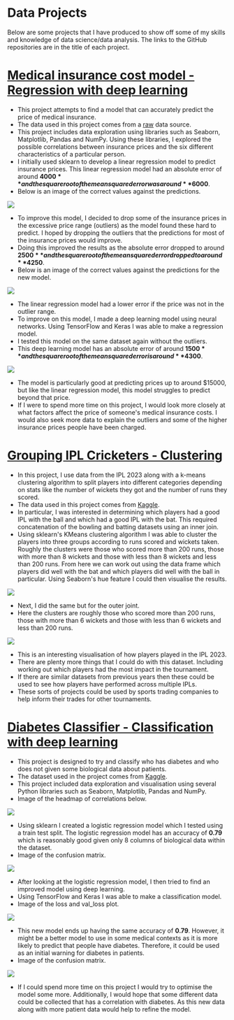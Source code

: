 # Data Projects
Below are some projects that I have produced to show off some of my skills and knowledge of data science/data analysis. The links to the GitHub repositories are in the title of each project.

# [Medical insurance cost model - Regression with deep learning](https://github.com/lcwhite29/Project-Regression)
- This project attempts to find a model that can accurately predict the price of medical insurance.
- The data used in this project comes from a [raw](https://raw.githubusercontent.com/stedy/Machine-Learning-with-R-datasets/master/insurance.csv) data source.
- This project includes data exploration using libraries such as Seaborn, Matplotlib, Pandas and NumPy.  Using these libraries, I explored the possible correlations between insurance prices and the six different characteristics of a particular person.
- I initially used sklearn to develop a linear regression model to predict insurance prices. This linear regression model had an absolute error of around **$4000** and the square root of the mean squared error was around **$6000**.
- Below is an image of the correct values against the predictions.

![](Images/Picture_1.png)

- To improve this model, I decided to drop some of the insurance prices in the excessive price range (outliers) as the model found these hard to predict. I hoped by dropping the outliers that the predictions for most of the insurance prices would improve.
- Doing this improved the results as the absolute error dropped to around **$2500** and the square root of the mean squared error dropped to around **$4250**.
- Below is an image of the correct values against the predictions for the new model.

![](Images/Picture_2.png)

- The linear regression model had a lower error if the price was not in the outlier range.
- To improve on this model,  I made a deep learning model using neural networks. Using TensorFlow and Keras I was able to make a regression model.
- I tested this model on the same dataset again without the outliers.
- This deep learning model has an absolute error of around **$1500** and the square root of the mean squared error is around **$4300**.

![](Images/Picture_3.png)

- The model is particularly good at predicting prices up to around $15000, but like the linear regression model, this model struggles to predict beyond that price.
- If I were to spend more time on this project, I would look more closely at what factors affect the price of someone's medical insurance costs. I would also seek more data to explain the outliers and some of the higher insurance prices people have been charged.

# [Grouping IPL Cricketers -  Clustering](https://github.com/lcwhite29/Project-Clustering)
- In this project, I use data from the IPL 2023 along with a k-means clustering algorithm to split players into different categories depending on stats like the number of wickets they got and the number of runs they scored.
- The data used in this project comes from [Kaggle](https://www.kaggle.com/datasets/purnend26/ipl-2023-dataset).
- In particular, I was interested in determining which players had a good IPL with the ball and which had a good IPL with the bat. This required concatenation of the bowling and batting datasets using an inner join.
- Using sklearn's KMeans clustering algorithm I was able to cluster the players into three groups according to runs scored and wickets taken. Roughly the clusters were those who scored more than 200 runs, those with more than 8 wickets and those with less than 8 wickets and less than 200 runs. From here we can work out using the data frame which players did well with the bat and which players did well with the ball in particular. Using Seaborn's hue feature I could then visualise the results.

![](Images/Picture_4.png)

- Next, I did the same but for the outer joint.
- Here the clusters are roughly those who scored more than 200 runs, those with more than 6 wickets and those with less than 6 wickets and less than 200 runs. 

![](Images/Picture_5.png)

- This is an interesting visualisation of how players played in the IPL 2023.
- There are plenty more things that I could do with this dataset. Including working out which players had the most impact in the tournament.
- If there are similar datasets from previous years then these could be used to see how players have performed across multiple IPLs.
- These sorts of projects could be used by sports trading companies to help inform their trades for other tournaments.

# [Diabetes Classifier - Classification with deep learning](https://github.com/lcwhite29/Project-Classification)
- This project is designed to try and classify who has diabetes and who does not given some biological data about patients.
- The dataset used in the project comes from [Kaggle](https://www.kaggle.com/datasets/ashishkumarjayswal/diabetes-dataset?resource=download).
- This project included data exploration and visualisation using several Python libraries such as Seaborn, Matplotlib, Pandas and NumPy.
- Image of the headmap of correlations below.

![](Images/Picture_6.png)

- Using sklearn I created a logistic regression model which I tested using a train test split. The logistic regression model has an accuracy of **0.79** which is reasonably good given only 8 columns of biological data within the dataset.
- Image of the confusion matrix.

![](Images/Picture_7.png)

- After looking at the logistic regression model, I then tried to find an improved model using deep learning.
- Using TensorFlow and Keras I was able to make a classification model.
- Image of the loss and val_loss plot.

![](Images/Picture_8.png)

- This new model ends up having the same accuracy of **0.79**. However, it might be a better model to use in some medical contexts as it is more likely to predict that people have diabetes. Therefore, it could be used as an initial warning for diabetes in patients.
- Image of the confusion matrix.

![](Images/Picture_9.png)

- If I could spend more time on this project I would try to optimise the model some more. Additionally, I would hope that some different data could be collected that has a correlation with diabetes. As this new data along with more patient data would help to refine the model.
